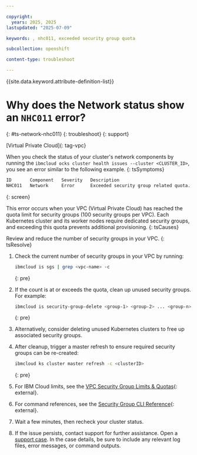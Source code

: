 ```yaml
---

copyright: 
  years: 2025, 2025
lastupdated: "2025-07-09"

keywords: , nhc011, exceeded security group quota

subcollection: openshift

content-type: troubleshoot

---
```


{{site.data.keyword.attribute-definition-list}}

# Why does the Network status show an `NHC011` error?
{: #ts-network-nhc011}
{: troubleshoot}
{: support}

[Virtual Private Cloud]{: tag-vpc}

When you check the status of your cluster's network components by running the `ibmcloud ocks cluster health issues --cluster <CLUSTER_ID>`, you see an error similar to the following example.
{: tsSymptoms}

```sh
ID       Component   Severity   Description
NHC011   Network     Error      Exceeded security group related quota.
```
{: screen}

This error occurs when your VPC (Virtual Private Cloud) has reached the quota limit for security groups (100 security groups per VPC). Each Kubernetes cluster and its worker nodes require dedicated security groups, and exceeding this quota prevents additional provisioning.
{: tsCauses}

Review and reduce the number of security groups in your VPC.
{: tsResolve}

1. Check the current number of security groups in your VPC by running:
    ```sh
    ibmcloud is sgs | grep <vpc-name> -c
    ```
    {: pre}

2. If the count is at or exceeds the quota, clean up unused security groups. For example:
    ```sh
    ibmcloud is security-group-delete <group-1> <group-2> ... <group-n> --vpc <VPC-ID>
    ```
    {: pre}

3. Alternatively, consider deleting unused Kubernetes clusters to free up associated security groups.

4. After cleanup, trigger a master refresh to ensure required security groups can be re-created:
    ```sh
    ibmcloud ks cluster master refresh -c <clusterID>
    ```
    {: pre}

5. For IBM Cloud limits, see the [VPC Security Group Limits & Quotas](/docs/vpc?topic=vpc-quotas){: external}.

6. For command references, see the [Security Group CLI Reference](/docs/vpc?topic=vpc-vpc-reference#security-groups-cli-ref){: external}.

7. Wait a few minutes, then recheck your cluster status.

8. If the issue persists, contact support for further assistance. Open a [support case](/docs/account?topic=account-using-avatar). In the case details, be sure to include any relevant log files, error messages, or command outputs.
